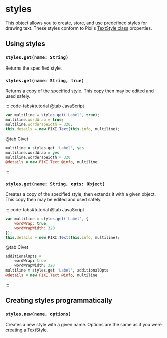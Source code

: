 # styles

This object allows you to create, store, and use predefined styles for drawing text. These styles conform to Pixi's [TextStyle class](https://pixijs.download/release/docs/PIXI.TextStyle.html) properties.

## Using styles

### `styles.get(name: String)`

Returns the specified style.

### `styles.get(name: String, true)`

Returns a copy of the specified style. This copy then may be edited and used safely.

::: code-tabs#tutorial
@tab JavaScript
```js
var multiline = styles.get('Label', true);
multiline.wordWrap = true;
multiline.wordWrapWidth = 320;
this.details = new PIXI.Text(this.info, multiline);
```
@tab Civet
```coffee
multiline = styles.get 'Label', yes
multiline.wordWrap = yes
multiline.wordWrapWidth = 320
@details = new PIXI.Text @info, multiline
```
:::

### `styles.get(name: String, opts: Object)`

Creates a copy of the specified style, then extends it with a given object. This copy then may be edited and used safely.

::: code-tabs#tutorial
@tab JavaScript
```js
var multiline = styles.get('Label', {
    wordWrap: true,
    wordWrapWidth: 320
});
this.details = new PIXI.Text(this.info, multiline);
```
@tab Civet
```coffee
additionalOpts =
    wordWrap: true
    wordWrapWidth: 320
multiline = styles.get 'Label', additionalOpts
@details = new PIXI.Text @info, multiline
```
:::

## Creating styles programmatically

### `styles.new(name, options)`

Creates a new style with a given name. Options are the same as if you were [creating a TextStyle](https://pixijs.download/release/docs/PIXI.TextStyle.html).
